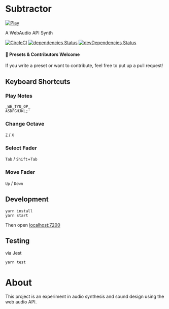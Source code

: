 # Subtractor

[![Play](https://img.shields.io/badge/launch-subtractor-green.svg?longCache=true&style=for-the-badge)](https://subtractor.netlify.com/)

A WebAudio API Synth

[![CircleCI](https://circleci.com/gh/jsakas/Subtractor/tree/master.svg?style=shield)](https://circleci.com/gh/jsakas/Subtractor/tree/master) [![dependencies Status](https://david-dm.org/jsakas/Subtractor/status.svg?style=shield)](https://david-dm.org/jsakas/Subtractor) [![devDependencies Status](https://david-dm.org/jsakas/Subtractor/dev-status.svg)](https://david-dm.org/jsakas/Subtractor?type=dev)

#### 🎼 Presets & Contributors Welcome

If you write a preset or want to contribute, feel free to put up a pull request!

## Keyboard Shortcuts

### Play Notes
```
_WE_TYU_OP_
ASDFGHJKL;'
```

### Change Octave
`Z` / `X`

### Select Fader

`Tab` / `Shift`+`Tab`

### Move Fader

`Up` / `Down`

## Development

```shell
yarn install
yarn start
```

Then open [localhost:7200](http://localhost:7200/)

## Testing

via Jest

```shell
yarn test
```

# About

This project is an experiment in audio synthesis and sound design using the web audio API.
